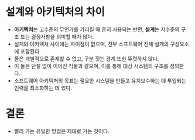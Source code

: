 # 설계와 아키텍처의 차이
- **아키텍처**는 고수준의 무언가를 가리킬 때 흔히 사용되는 반면, **설계**는 저수준의 구조 또는 결정사항을 의미할 때가 많다. 
- 설계와 아키텍처 사이에는 차이점이 없으며, 전부 소프트웨어 전체 설계의 구성요소에 포함된다.
- 둘은 개별적으로 존재할 수 없고, 구분 짓는 경계 또한 뚜렷하지 않다.
- 이 둘은 단절 없이 이어진 직물과 같으며, 이를 통해 대상 시스템의 구조를 정의한다.
- 소프트웨어 아키텍처의 목표는 필요한 시스템을 만들고 유지보수하는 데 투입되는 인력을 최소화하는 데 있다.

# 결론
- 빨리 가는 유일한 방법은 제대로 가는 것이다.